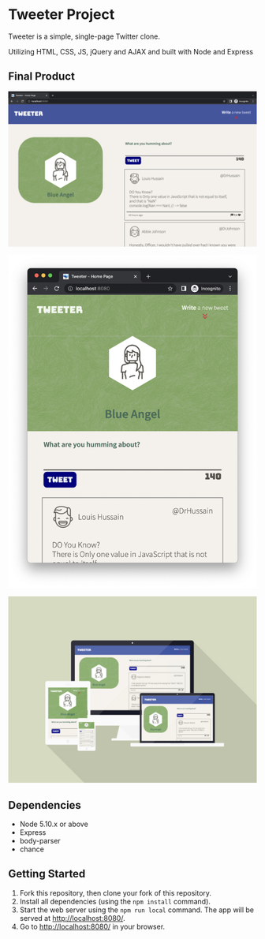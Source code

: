 # Tweeter Project

Tweeter is a simple, single-page Twitter clone.

Utilizing HTML, CSS, JS, jQuery and AJAX and built with Node and Express

## Final Product

!["Screen 1025"](https://github.com/FarzanehSa/Tweeter/blob/master/docs/Screen%20Shot%20-%201.png)

!["Screen 780"](https://github.com/FarzanehSa/Tweeter/blob/master/docs/Screen%20Shot%20-%202.png  )

!["browser mockup"](https://github.com/FarzanehSa/Tweeter/blob/master/docs/Screen%20Shot%20-%203.png)

## Dependencies

- Node 5.10.x or above
- Express
- body-parser
- chance

## Getting Started

1. Fork this repository, then clone your fork of this repository.
2. Install all dependencies (using the `npm install` command).
3. Start the web server using the `npm run local` command. The app will be served at <http://localhost:8080/>.
4. Go to <http://localhost:8080/> in your browser.